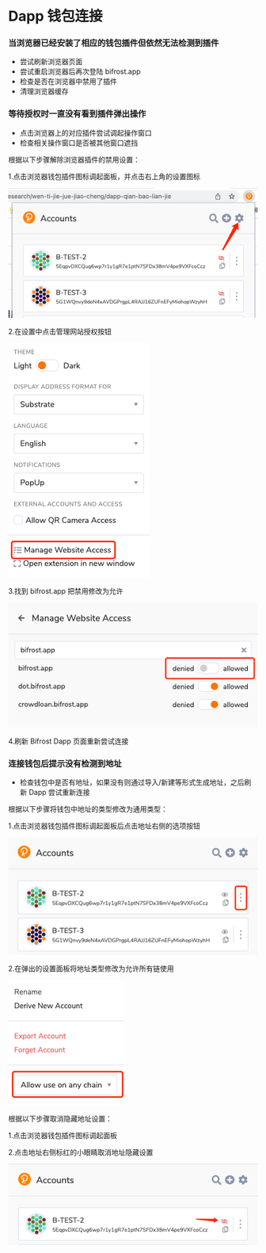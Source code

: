 # Dapp 钱包连接

### 当浏览器已经安装了相应的钱包插件但依然无法检测到插件

* 尝试刷新浏览器页面
* 尝试重启浏览器后再次登陆 bifrost.app
* 检查是否在浏览器中禁用了插件
* 清理浏览器缓存

### 等待授权时一直没有看到插件弹出操作

* 点击浏览器上的对应插件尝试调起操作窗口
* 检查相关操作窗口是否被其他窗口遮挡

根据以下步骤解除浏览器插件的禁用设置：

1.点击浏览器钱包插件图标调起面板，并点击右上角的设置图标

![](<../../.gitbook/assets/image (8).png>)

2.在设置中点击管理网站授权按钮

![](<../../.gitbook/assets/image (12).png>)

3.找到 bifrost.app 把禁用修改为允许

![](<../../.gitbook/assets/image (6).png>)

4.刷新 Bifrost Dapp 页面重新尝试连接

### 连接钱包后提示没有检测到地址

* 检查钱包中是否有地址，如果没有则通过导入/新建等形式生成地址，之后刷新 Dapp 尝试重新连接

根据以下步骤将钱包中地址的类型修改为通用类型：

1.点击浏览器钱包插件图标调起面板后点击地址右侧的选项按钮

![](<../../.gitbook/assets/image (13).png>)

2.在弹出的设置面板将地址类型修改为允许所有链使用

![](<../../.gitbook/assets/image (7).png>)

根据以下步骤取消隐藏地址设置：

1.点击浏览器钱包插件图标调起面板

2.点击地址右侧标红的小眼睛取消地址隐藏设置

![](<../../.gitbook/assets/image (4).png>)
